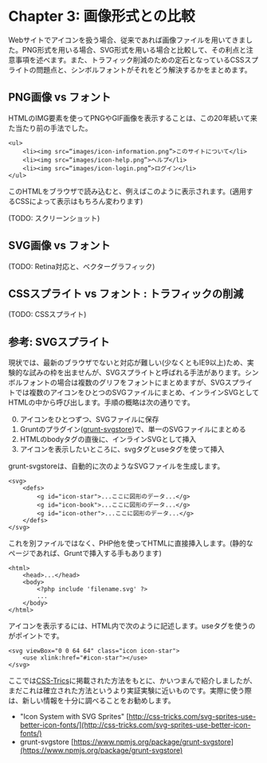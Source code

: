 # Chapter 3: 画像形式との比較

Webサイトでアイコンを扱う場合、従来であれば画像ファイルを用いてきました。PNG形式を用いる場合、SVG形式を用いる場合と比較して、その利点と注意事項を述べます。また、トラフィック削減のための定石となっているCSSスプライトの問題点と、シンボルフォントがそれをどう解決するかをまとめます。


## PNG画像 vs フォント

HTMLのIMG要素を使ってPNGやGIF画像を表示することは、この20年続いて来た当たり前の手法でした。

	<ul>
		<li><img src=“images/icon-information.png”>このサイトについて</li>
		<li><img src=“images/icon-help.png”>ヘルプ</li>
		<li><img src=“images/icon-login.png”>ログイン</li>
	</ul>

このHTMLをブラウザで読み込むと、例えばこのように表示されます。(適用するCSSによって表示はもちろん変わります)

(TODO: スクリーンショット)


## SVG画像 vs フォント

(TODO: Retina対応と、ベクターグラフィック)


## CSSスプライト vs フォント : トラフィックの削減

(TODO: CSSスプライト)


## 参考: SVGスプライト

現状では、最新のブラウザでないと対応が難しい(少なくともIE9以上)ため、実験的な試みの枠を出ませんが、SVGスプライトと呼ばれる手法があります。シンボルフォントの場合は複数のグリフをフォントにまとめますが、SVGスプライトでは複数のアイコンをひとつのSVGファイルにまとめ、インラインSVGとしてHTMLの中から呼び出します。手順の概略は次の通りです。

0. アイコンをひとつずつ、SVGファイルに保存
0. Gruntのプラグイン([grunt-svgstore](https://www.npmjs.org/package/grunt-svgstore))で、単一のSVGファイルにまとめる
0. HTMLのbodyタグの直後に、インラインSVGとして挿入
0. アイコンを表示したいところに、svgタグとuseタグを使って挿入

grunt-svgstoreは、自動的に次のようなSVGファイルを生成します。

	<svg>
		<defs>
			<g id="icon-star">...ここに図形のデータ...</g>
			<g id="icon-book">...ここに図形のデータ...</g>
			<g id="icon-other">...ここに図形のデータ...</g>
		</defs>
	</svg>

これを別ファイルではなく、PHP他を使ってHTMLに直接挿入します。(静的なページであれば、Gruntで挿入する手もあります)

	<html>
		<head>...</head>
		<body>
			<?php include 'filename.svg' ?>
			...
		</body>
	</html>

アイコンを表示するには、HTML内で次のように記述します。useタグを使うのがポイントです。

	<svg viewBox="0 0 64 64" class="icon icon-star">
		<use xlink:href="#icon-star"></use>
	</svg>

ここでは[CSS-Trics](http://css-tricks.com/)に掲載された方法をもとに、かいつまんで紹介しましたが、まだこれは確立された方法というより実証実験に近いものです。実際に使う際は、新しい情報を十分に調べることをお勧めします。

- "Icon System with SVG Sprites" [http://css-tricks.com/svg-sprites-use-better-icon-fonts/](http://css-tricks.com/svg-sprites-use-better-icon-fonts/)
- grunt-svgstore [https://www.npmjs.org/package/grunt-svgstore](https://www.npmjs.org/package/grunt-svgstore)

